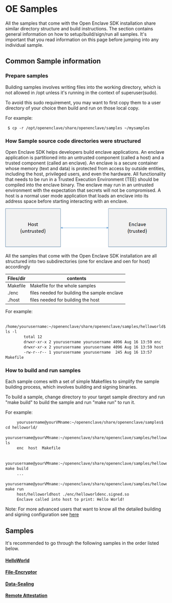 # OE Samples

All the samples that come with the Open Enclave SDK installation share similar directory structure and build instructions. The section contains general information on how to setup/build/sign/run all samples. It's important that you read information on this page before jumping into any individual sample.

## Common Sample information

### Prepare samples

Building samples involves writing files into the working directory, which is not allowed in /opt unless it's running in the context of superuser(sudo).

To avoid this sudo requirement, you may want to first copy them to a user directory of your choice then build and run on those local
copy. 

 For example:

     $ cp -r /opt/openenclave/share/openenclave/samples ~/mysamples

### How Sample source code directories were structured

   Open Enclave SDK helps developers build enclave applications. An enclave application is partitioned into an untrusted component (called a host) and a trusted component (called an enclave). An enclave is a secure container whose memory (text and data) is protected from access by outside entities, including the host, privileged users, and even the hardware. All functionality that needs to be run in a Trusted Execution Environment (TEE) should be compiled into the enclave binary. The enclave may run in an untrusted environment with the expectation that secrets will not be compromised. A host is a normal user mode application that loads an enclave into its address space before starting interacting with an enclave. 
   
 ![Sample components diagram](sampledirstructure.png)

 All the samples that come with the Open Enclave SDK installation are all structured into two subdirectories (one for enclave and oen for host) accordingly 
   
   | Files/dir    |  contents                                   |
   |:-------------|---------------------------------------------|
   | Makefile     | Makefile for the whole samples              |
   | ./enc        | files needed for building the sample enclave|
   | ./host       | files needed for building the host          |

   For example:
     
           /home/yourusername:~/openenclave/share/openenclave/samples/helloworld$ ls -l
            total 12
            drwxr-xr-x 2 yourusername yourusername 4096 Aug 16 13:59 enc
            drwxr-xr-x 2 yourusername yourusername 4096 Aug 16 13:59 host
            -rw-r--r-- 1 yourusername yourusername  245 Aug 16 13:57 Makefile
 
### How to build and run samples

  Each sample comes with a set of simple Makefiles to simplify the sample building process, which involves building and signing 
binaries.
    
  To build a sample, change directory to your target sample directory and run "make build" to build the sample
  and run "make run" to run it.
     
   For example:

         yourusername@yourVMname:~/openenclave/share/openenclave/samples$ cd helloworld/
         yourusername@yourVMname:~/openenclave/share/openenclave/samples/helloworld$ ls
         enc  host  Makefile

         yourusername@yourVMname:~/openenclave/share/openenclave/samples/helloworld$ make build
         ...
         yourusername@yourVMname:~/openenclave/share/openenclave/samples/helloworld$ make run
         host/helloworldhost ./enc/helloworldenc.signed.so
         Enclave called into host to print: Hello World!

  Note: For more advanced users that want to know all the detailed building and signing configuration see [here](buildandsign.md)
  
   
## Samples

  It's recommended to go through the following samples in the order listed below.

#### [HelloWorld](/samples/helloworld/README.md)

#### [File-Encryptor](/samples/file-encryptor/README.md)

#### [Data-Sealing](/samples/data-sealing/README.md)

#### [Remote Attestation](/samples/remote_attestation/README.md)

